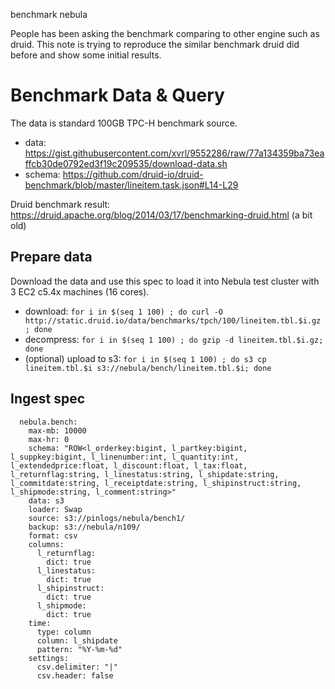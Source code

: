 benchmark nebula

People has been asking the benchmark comparing to other engine such as druid.
This note is trying to reproduce the similar benchmark druid did before and show some initial results.

# Benchmark Data & Query
The data is standard 100GB TPC-H benchmark source.
- data: https://gist.githubusercontent.com/xvrl/9552286/raw/77a134359ba73eaffcb30de0792ed3f19c209535/download-data.sh
- schema: https://github.com/druid-io/druid-benchmark/blob/master/lineitem.task.json#L14-L29

Druid benchmark result: https://druid.apache.org/blog/2014/03/17/benchmarking-druid.html (a bit old)

## Prepare data
Download the data and use this spec to load it into Nebula test cluster with 3 EC2 c5.4x machines (16 cores).
- download: `for i in $(seq 1 100) ; do curl -O http://static.druid.io/data/benchmarks/tpch/100/lineitem.tbl.$i.gz ; done`
- decompress: `for i in $(seq 1 100) ; do gzip -d lineitem.tbl.$i.gz; done`
- (optional) upload to s3: `for i in $(seq 1 100) ; do s3 cp lineitem.tbl.$i s3://nebula/bench/lineitem.tbl.$i; done`

## Ingest spec
```
  nebula.bench:
    max-mb: 10000
    max-hr: 0
    schema: "ROW<l_orderkey:bigint, l_partkey:bigint, l_suppkey:bigint, l_linenumber:int, l_quantity:int, l_extendedprice:float, l_discount:float, l_tax:float, l_returnflag:string, l_linestatus:string, l_shipdate:string, l_commitdate:string, l_receiptdate:string, l_shipinstruct:string, l_shipmode:string, l_comment:string>"
    data: s3
    loader: Swap
    source: s3://pinlogs/nebula/bench1/
    backup: s3://nebula/n109/
    format: csv
    columns:
      l_returnflag:
        dict: true
      l_linestatus:
        dict: true
      l_shipinstruct:
        dict: true
      l_shipmode:
        dict: true
    time:
      type: column
      column: l_shipdate
      pattern: "%Y-%m-%d"
    settings:
      csv.delimiter: "|"
      csv.header: false
```



